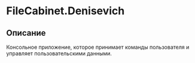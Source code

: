 # FileCabinet.Denisevich
## Описание
Консольное приложение, которое принимает команды пользователя и управляет пользовательскими данными.
